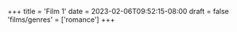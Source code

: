 +++
title = 'Film 1'
date = 2023-02-06T09:52:15-08:00
draft = false
'films/genres' = ['romance']
+++